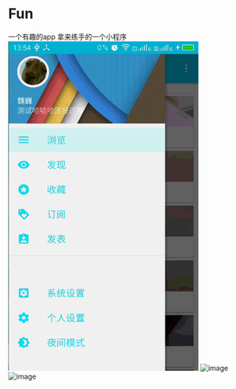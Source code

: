 # Fun
一个有趣的app
拿来练手的一个小程序
![image](https://github.com/carpediemvv/Fun/blob/master/gifDemo/zhuye.gif) 
![image](https://github.com/carpediemvv/Fun/blob/master/gifDemo/fabiao.gif) 
![image](https://github.com/carpediemvv/Fun/blob/master/gifDemo/shezhi.gif) 

